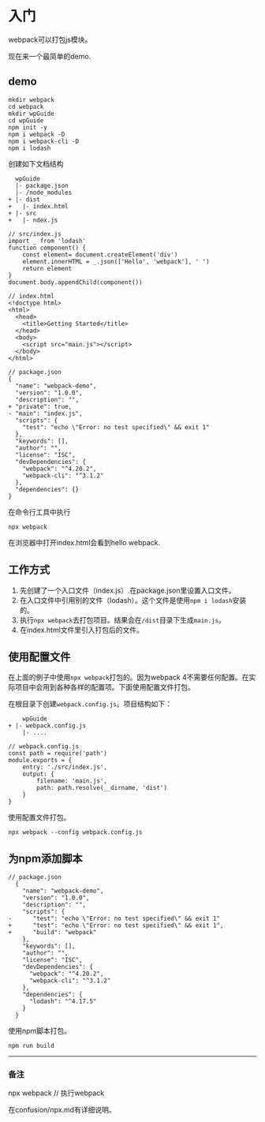 # 入门

webpack可以打包js模块。

现在来一个最简单的demo.

## demo

```
mkdir webpack
cd webpack
mkdir wpGuide
cd wpGuide
npm init -y
npm i webpack -D
npm i webpack-cli -D
npm i lodash
```

创建如下文档结构

```
  wpGuide
  |- package.json
  |- /node_modules
+ |- dist
+ 	|- index.html
+ |- src
+   |- ndex.js
```

```
// src/index.js
import _ from 'lodash'
function component() {
	const element= document.createElement('div')
	element.innerHTML = _.json(['Hello', 'webpack'], ' ')
	return element
}
document.body.appendChild(component())
```

```
// index.html
<!doctype html>
<html>
  <head>
  	<title>Getting Started</title>
  </head>
  <body>
  	<script src="main.js"></script>
  </body>
</html>
```

```
// package.json
{
  "name": "webpack-demo",
  "version": "1.0.0",
  "description": "",
+ "private": true,
- "main": "index.js",
  "scripts": {
    "test": "echo \"Error: no test specified\" && exit 1"
  },
  "keywords": [],
  "author": "",
  "license": "ISC",
  "devDependencies": {
    "webpack": "^4.20.2",
    "webpack-cli": "^3.1.2"
  },
  "dependencies": {}
}
```

在命令行工具中执行

```
npx webpack
```

在浏览器中打开index.html会看到hello webpack.

## 工作方式

1. 先创建了一个入口文件（index.js）.在package.json里设置入口文件。
2. 在入口文件中引用别的文件（lodash）。这个文件是使用`npm i lodash`安装的。
3. 执行`npx webpack`去打包项目。结果会在`/dist`目录下生成`main.js`。
4. 在index.html文件里引入打包后的文件。

## 使用配置文件

在上面的例子中使用`npx webpack`打包的。因为webpack 4不需要任何配置。在实际项目中会用到各种各样的配置项。下面使用配置文件打包。

在根目录下创建`webpack.config.js`。项目结构如下：

```
	wpGuide
+ |- webpack.config.js
	|- ....
```

```
// webpack.config.js
const path = require('path')
module.exports = {
	entry: './src/index.js',
	output: {
		filename: 'main.js',
		path: path.resolve(__dirname, 'dist')
	}
}
```

使用配置文件打包。

```
npx webpack --config webpack.config.js
```

## 为npm添加脚本

```
// package.json
  {
    "name": "webpack-demo",
    "version": "1.0.0",
    "description": "",
    "scripts": {
-      "test": "echo \"Error: no test specified\" && exit 1"
+      "test": "echo \"Error: no test specified\" && exit 1",
+      "build": "webpack"
    },
    "keywords": [],
    "author": "",
    "license": "ISC",
    "devDependencies": {
      "webpack": "^4.20.2",
      "webpack-cli": "^3.1.2"
    },
    "dependencies": {
      "lodash": "^4.17.5"
    }
  }
```

使用npm脚本打包。

```
npm run build
```

***

### 备注

npx webpack // 执行webpack

在confusion/npx.md有详细说明。